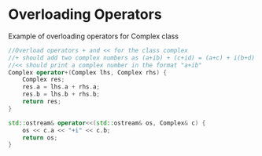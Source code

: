 # Overloading Operators

Example of overloading operators for Complex class

```cpp
//Overload operators + and << for the class complex
//+ should add two complex numbers as (a+ib) + (c+id) = (a+c) + i(b+d)
//<< should print a complex number in the format "a+ib"
Complex operator+(Complex lhs, Complex rhs) {
    Complex res;
    res.a = lhs.a + rhs.a;
    res.b = lhs.b + rhs.b;
    return res;
}

std::ostream& operator<<(std::ostream& os, Complex& c) {
    os << c.a << "+i" << c.b;
    return os;
}
```
